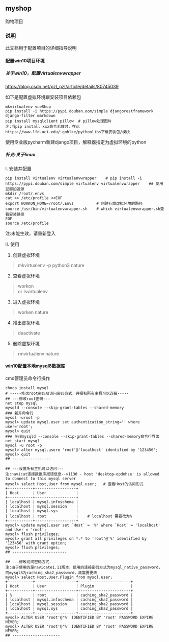 ## myshop
购物项目

### 说明
此文档用于配置项目的详细指导说明

#### 配置win10项目环境
##### 关于win10，配置virtualenvwrapper
https://blog.csdn.net/pzl_pzl/article/details/80745039

如下是配置虚拟环境跟安装项目依赖包
```
mkvirtualenv vueShop
pip install -i https://pypi.douban.oom/simple djangorestframework django-filter markdown
pip install mysqlclient pillow  # pillow处理图片
注:当pip install xxx命令无效时，在此https://www.lfd.uci.edu/~gohlke/pythonlibs下载安装包/模块
```
使用专业版pycharm新建django项目，解释器指定为虚拟环境的python

##### 补充:关于linux
Ⅰ. 安装并配置
```
pip install virtualenv virtualenvwrapper    # pip install -i https://pypi.douban.com/simple virtualenv virtualenvwrapper    ## 使用豆瓣加速源
mkdir /root/.envs
cat >> /etc/profile <<EOF
export WORKON_HOME=/root/.Envs          # 创建存放虚拟环境的路径
source /usr/bin/virtualenvwrapper.sh    # which virtualenvwrapper.sh查看安装路径
EOF
source /etc/profile
```
注:未能生效，请重新登入

Ⅱ. 使用
1. 创建虚拟环境
> mkvirtualenv -p python3 nature

2. 查看虚拟环境
> workon     
or
> lsvirtualenv

3. 进入虚拟环境
> worken nature

4. 推出虚拟环境
> deactivate

5. 删除虚拟环境
> rmvirtualenv nature   

#### win10配置本地mysql8数据库
cmd管理员命令行操作
```
choco install mysql
# -----修改root密码及访问密码方式，并授权所有主机可以连接-----
## ---修改root密码---
net stop mysql
mysqld --console --skip-grant-tables --shared-memory 
### 新开命令行
mysql -uroot -p
mysql> update mysql.user set authentication_string='' where user='root';
mysql> quit
### 关闭mysqld --console --skip-grant-tables --shared-memory命令行界面
net start mysql
mysql -u root -p
mysql> alter mysql.usere 'root'@'localhost' identified by '123456';
mysql> quit
## -----------------

## ---设置所有主机可以访问---
注:navicat连接数据库报错信息-->1130 - host 'desktop-opdnhse' is allowed to connect to this mysql server
mysql> select Host,User from mysql.user;   # 查看Host的访问形式
+-----------+------------------+
| Host      | User             |
+-----------+------------------+
| localhost | mysql.infoschema |
| localhost | mysql.session    |
| localhost | mysql.sys        |
| localhost | root             |    # localhost 需要改为%
+-----------+------------------+
mysql> update mysql.user set `Host` = '%' where `Host` = 'localhost' and User = 'root';
mysql> flush privileges;
mysql> grant all privileges on *.* to 'root'@'%' identified by '123456' with grant option;
mysql> flush privileges;
## ------------------------

## ---修改访问密码方式---
注:由于使用的是navicate1.11版本，使用的连接密码方式为mysql_native_password，而mysql8为caching_sha2_password，故需要更改
mysql> select Host,User,Plugin from mysql.user;
+-----------+------------------+-----------------------+
| Host      | User             | Plugin                |
+-----------+------------------+-----------------------+
| %         | root             | caching_sha2_password |
| localhost | mysql.infoschema | caching_sha2_password |
| localhost | mysql.session    | caching_sha2_password |
| localhost | mysql.sys        | caching_sha2_password |
+-----------+------------------+-----------------------+
mysql> ALTER USER 'root'@'%' IDENTIFIED BY 'root' PASSWORD EXPIRE NEVER;
mysql> ALTER USER 'root'@'%' IDENTIFIED BY 'root' PASSWORD EXPIRE NEVER;
## ---------------------
```

